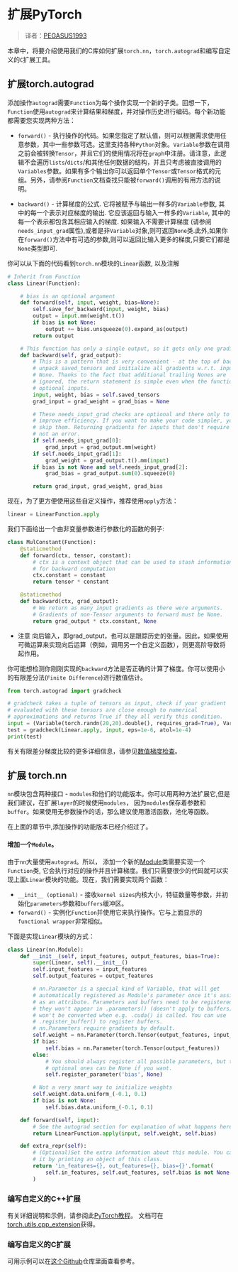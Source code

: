 # 扩展PyTorch

> 译者：[PEGASUS1993](https://github.com/PEGASUS1993)

本章中，将要介绍使用我们的C库如何扩展`torch.nn`，`torch.autograd`和编写自定义的`C`扩展工具。

## 扩展torch.autograd

添加操作`autograd`需要`Function`为每个操作实现一个新的子类。回想一下，`Function`使用`autograd`来计算结果和梯度，并对操作历史进行编码。每个新功能都需要您实现两种方法：

*   `forward()` - 执行操作的代码。如果您指定了默认值，则可以根据需求使用任意参数，其中一些参数可选。这里支持各种`Python`对象。`Variable`参数在调用之前会被转换`Tensor`，并且它们的使用情况将在`graph`中注册。请注意，此逻辑不会遍历`lists`/`dicts`/和其他任何数据的结构，并且只考虑被直接调用的`Variables`参数。如果有多个输出你可以返回单个`Tensor`或`Tensor`格式的元组。另外，请参阅`Function`文档查找只能被`forward()`调用的有用方法的说明。

*   `backward()` - 计算梯度的公式. 它将被赋予与输出一样多的`Variable`参数, 其中的每一个表示对应梯度的输出. 它应该返回与输入一样多的`Variable`, 其中的每一个表示都包含其相应输入的梯度. 如果输入不需要计算梯度 (请参阅`needs_input_grad`属性),或者是非`Variable`对象,则可返回`None`类.此外,如果你在`forward()`方法中有可选的参数,则可以返回比输入更多的梯度,只要它们都是`None`类型即可.

你可以从下面的代码看到`torch.nn`模块的`Linear`函数, 以及注解

```py
# Inherit from Function
class Linear(Function):

    # bias is an optional argument
    def forward(self, input, weight, bias=None):
        self.save_for_backward(input, weight, bias)
        output = input.mm(weight.t())
        if bias is not None:
            output += bias.unsqueeze(0).expand_as(output)
        return output

    # This function has only a single output, so it gets only one gradient
    def backward(self, grad_output):
        # This is a pattern that is very convenient - at the top of backward
        # unpack saved_tensors and initialize all gradients w.r.t. inputs to
        # None. Thanks to the fact that additional trailing Nones are
        # ignored, the return statement is simple even when the function has
        # optional inputs.
        input, weight, bias = self.saved_tensors
        grad_input = grad_weight = grad_bias = None

        # These needs_input_grad checks are optional and there only to
        # improve efficiency. If you want to make your code simpler, you can
        # skip them. Returning gradients for inputs that don't require it is
        # not an error.
        if self.needs_input_grad[0]:
            grad_input = grad_output.mm(weight)
        if self.needs_input_grad[1]:
            grad_weight = grad_output.t().mm(input)
        if bias is not None and self.needs_input_grad[2]:
            grad_bias = grad_output.sum(0).squeeze(0)

        return grad_input, grad_weight, grad_bias
```

现在，为了更方便使用这些自定义操作，推荐使用`apply`方法：

```py
linear = LinearFunction.apply
```

我们下面给出一个由非变量参数进行参数化的函数的例子:

```py
class MulConstant(Function):
    @staticmethod
    def forward(ctx, tensor, constant):
        # ctx is a context object that can be used to stash information
        # for backward computation
        ctx.constant = constant
        return tensor * constant

    @staticmethod
    def backward(ctx, grad_output):
        # We return as many input gradients as there were arguments.
        # Gradients of non-Tensor arguments to forward must be None.
        return grad_output * ctx.constant, None
```

* 注意
向后输入，即grad_output，也可以是跟踪历史的张量。因此，如果使用可微运算来实现向后运算（例如，调用另一个自定义函数），则更高阶导数将起作用。

你可能想检测你刚刚实现的`backward`方法是否正确的计算了梯度。你可以使用小的有限差分法(`Finite Difference`)进行数值估计。

```py
from torch.autograd import gradcheck

# gradcheck takes a tuple of tensors as input, check if your gradient
# evaluated with these tensors are close enough to numerical
# approximations and returns True if they all verify this condition.
input = (Variable(torch.randn(20,20).double(), requires_grad=True), Variable(torch.randn(30,20).double(), requires_grad=True),)
test = gradcheck(Linear.apply, input, eps=1e-6, atol=1e-4)
print(test)
```

有关有限差分梯度比较的更多详细信息，请参见[数值梯度检查](../autograd.html#grad-check)。

## 扩展 torch.nn

`nn`模块包含两种接口 - `modules`和他们的功能版本。你可以用两种方法扩展它,但是我们建议，在扩展`layer`的时候使用`modules`， 因为`modules`保存着参数和`buffer`。如果使用无参数操作的话，那么建议使用激活函数，池化等函数。

在上面的章节中,添加操作的功能版本已经介绍过了。

#### 增加一个`Module`。

由于`nn`大量使用`autograd`。所以， 添加一个新的[Module](https://pytorch.org/docs/master/nn.html#torch.nn.Module)类需要实现一个`Function`类, 它会执行对应的操作并且计算梯度。我们只需要很少的代码就可以实现上面`Linear`模块的功能。现在，我们需要实现两个函数：

*   `__init__ (optional)` - 接收`kernel sizes`内核大小，特征数量等参数，并初始化`parameters`参数和`buffers`缓冲区。
*   `forward()` - 实例化`Function`并使用它来执行操作。它与上面显示的`functional wrapper`非常相似。

下面是实现`Linear`模块的方式：

```py
class Linear(nn.Module):
    def __init__(self, input_features, output_features, bias=True):
        super(Linear, self).__init__()
        self.input_features = input_features
        self.output_features = output_features

        # nn.Parameter is a special kind of Variable, that will get
        # automatically registered as Module's parameter once it's assigned
        # as an attribute. Parameters and buffers need to be registered, or
        # they won't appear in .parameters() (doesn't apply to buffers), and
        # won't be converted when e.g. .cuda() is called. You can use
        # .register_buffer() to register buffers.
        # nn.Parameters require gradients by default.
        self.weight = nn.Parameter(torch.Tensor(output_features, input_features))
        if bias:
            self.bias = nn.Parameter(torch.Tensor(output_features))
        else:
            # You should always register all possible parameters, but the
            # optional ones can be None if you want.
            self.register_parameter('bias', None)

        # Not a very smart way to initialize weights
        self.weight.data.uniform_(-0.1, 0.1)
        if bias is not None:
            self.bias.data.uniform_(-0.1, 0.1)

    def forward(self, input):
        # See the autograd section for explanation of what happens here.
        return LinearFunction.apply(input, self.weight, self.bias)

    def extra_repr(self):
        # (Optional)Set the extra information about this module. You can test
        # it by printing an object of this class.
        return 'in_features={}, out_features={}, bias={}'.format(
            self.in_features, self.out_features, self.bias is not None
        )
```

### 编写自定义的C++扩展  

有关详细说明和示例，请参阅此[PyTorch教程](https://pytorch.org/tutorials/advanced/cpp_extension.html)。
文档可在[torch.utils.cpp_extension](../cpp_extension.html)获得。

### 编写自定义的C扩展

可用示例可以在[这个Github](https://github.com/pytorch/extension-ffi)仓库里面查看参考。
